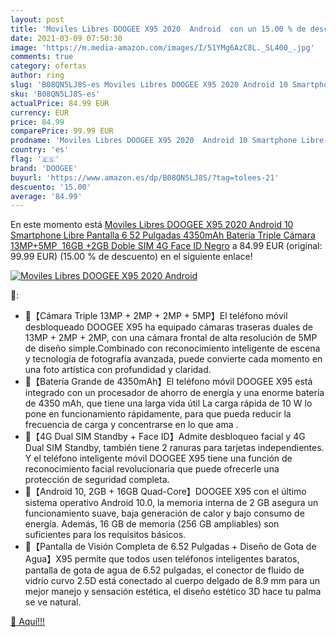 ```yaml
---
layout: post
title: 'Moviles Libres DOOGEE X95 2020  Android  con un 15.00 % de descuento'
date: 2021-03-09 07:50:30
image: 'https://m.media-amazon.com/images/I/51YMg6AzC8L._SL400_.jpg'
comments: true
category: ofertas
author: ring
slug: 'B08QN5LJ8S-es Moviles Libres DOOGEE X95 2020 Android 10 Smartphone Libre...'
sku: 'B08QN5LJ8S-es'
actualPrice: 84.99 EUR
currency: EUR
price: 84.99
comparePrice: 99.99 EUR
prodname: 'Moviles Libres DOOGEE X95 2020  Android 10 Smartphone Libre  Pantalla 6 52 Pulgadas  4350mAh Batería  Triple Cámara 13MP+5MP  16GB +2GB  Doble SIM 4G  Face ID  Negro'
country: 'es'
flag: '🇪🇸'
brand: 'DOOGEE'
buyurl: 'https://www.amazon.es/dp/B08QN5LJ8S/?tag=tolees-21'
descuento: '15.00'
average: '84.99'
---
```


En este momento está [Moviles Libres DOOGEE X95 2020  Android 10 Smartphone Libre  Pantalla 6 52 Pulgadas  4350mAh Batería  Triple Cámara 13MP+5MP  16GB +2GB  Doble SIM 4G  Face ID  Negro](https://www.amazon.es/dp/B08QN5LJ8S/?tag=tolees-21) a 84.99 EUR (original: 99.99 EUR) (15.00 %  de descuento) en el siguiente enlace!

[![Moviles Libres DOOGEE X95 2020  Android ](https://m.media-amazon.com/images/I/51YMg6AzC8L._SL400_.jpg)](https://www.amazon.es/dp/B08QN5LJ8S/?tag=tolees-21)

🔎:

- 🌸【Cámara Triple 13MP + 2MP + 2MP + 5MP】El teléfono móvil desbloqueado DOOGEE X95 ha equipado cámaras traseras duales de 13MP + 2MP + 2MP, con una cámara frontal de alta resolución de 5MP de diseño simple.Combinado con reconocimiento inteligente de escena y tecnología de fotografía avanzada, puede convierte cada momento en una foto artística con profundidad y claridad.
- 🌸【Batería Grande de 4350mAh】El teléfono móvil DOOGEE X95 está integrado con un procesador de ahorro de energía y una enorme batería de 4350 mAh, que tiene una larga vida útil La carga rápida de 10 W lo pone en funcionamiento rápidamente, para que pueda reducir la frecuencia de carga y concentrarse en lo que ama .
- 🌸【4G Dual SIM Standby + Face ID】Admite desbloqueo facial y 4G Dual SIM Standby, también tiene 2 ranuras para tarjetas independientes. Y el teléfono inteligente móvil DOOGEE X95 tiene una función de reconocimiento facial revolucionaria que puede ofrecerle una protección de seguridad completa.
- 🌸【Android 10, 2GB + 16GB Quad-Core】DOOGEE X95 con el último sistema operativo Android 10.0, la memoria interna de 2 GB asegura un funcionamiento suave, baja generación de calor y bajo consumo de energía. Además, 16 GB de memoria (256 GB ampliables) son suficientes para los requisitos básicos.
- 🌸【Pantalla de Visión Completa de 6.52 Pulgadas + Diseño de Gota de Agua】X95 permite que todos usen teléfonos inteligentes baratos, pantalla de gota de agua de 6.52 pulgadas, el conector de fluido de vidrio curvo 2.5D está conectado al cuerpo delgado de 8.9 mm para un mejor manejo y sensación estética, el diseño estético 3D hace tu palma se ve natural.

[🛒 Aquí!!!](https://www.amazon.es/dp/B08QN5LJ8S/?tag=tolees-21)

